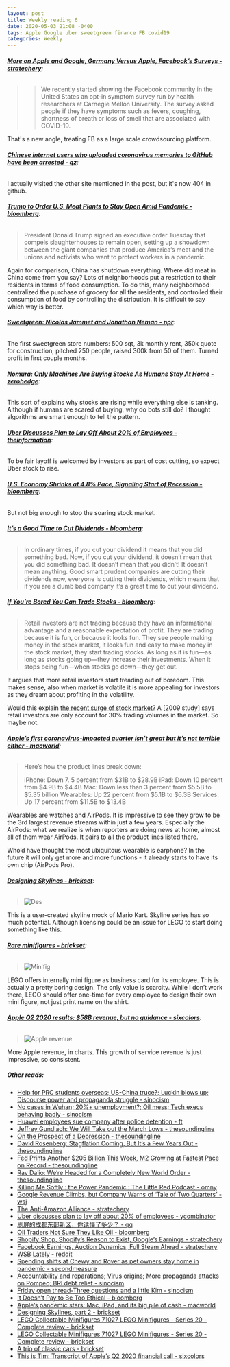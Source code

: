 ```yaml
---
layout: post
title: Weekly reading 6
date: 2020-05-03 21:08 -0400
tags: Apple Google uber sweetgreen finance FB covid19
categories: Weekly
---
```


###### __[More on Apple and Google, Germany Versus Apple, Facebook’s Surveys - stratechery](https://stratechery.com/2020/more-on-apple-and-google-germany-versus-apple-facebooks-surveys/)__:

> > We recently started showing the Facebook community in the United States an opt-in symptom survey run by health researchers at Carnegie Mellon University. The survey asked people if they have symptoms such as fevers, coughing, shortness of breath or loss of smell that are associated with COVID-19.

That's a new angle, treating FB as a large scale crowdsourcing platform.

###### __[Chinese internet users who uploaded coronavirus memories to GitHub have been arrested - qz](https://qz.com/1846277/china-arrests-users-behind-github-coronavirus-memories-page/)__:

I actually visited the other site mentioned in the post, but it's now 404 in github.

###### __[Trump to Order U.S. Meat Plants to Stay Open Amid Pandemic - bloomberg](https://www.bloomberg.com/news/articles/2020-04-28/trump-says-he-s-issuing-order-for-tyson-s-unique-liability)__:

> President Donald Trump signed an executive order Tuesday that compels slaughterhouses to remain open, setting up a showdown between the giant companies that produce America’s meat and the unions and activists who want to protect workers in a pandemic.

Again for comparison, China has shutdown everything. Where did meat in China come from you say? Lots of neighborhoods put a restriction to their residents in terms of food consumption. To do this, many neighborhood centralized the purchase of grocery for all the residents, and controlled their consumption of food by controlling the distribution. It is difficult to say which way is better.

###### __[Sweetgreen: Nicolas Jammet and Jonathan Neman - npr](https://www.npr.org/2020/04/10/831678631/sweetgreen-nicolas-jammet-and-jonathan-neman)__:

The first sweetgreen store numbers: 500 sqt, 3k monthly rent, 350k quote for construction, pitched 250 people, raised 300k from 50 of them. Turned profit in first couple months.

###### __[Nomura: Only Machines Are Buying Stocks As Humans Stay At Home - zerohedge](https://www.zerohedge.com/markets/nomura-only-machines-are-buying-stocks-humans-stay-home)__:

This sort of explains why stocks are rising while everything else is tanking. Although if humans are scared of buying, why do bots still do? I thought algorithms are smart enough to tell the pattern.

###### __[Uber Discusses Plan to Lay Off About 20% of Employees - theinformation](https://www.theinformation.com/articles/uber-discusses-plan-to-lay-off-about-20-of-employees)__:

To be fair layoff is welcomed by investors as part of cost cutting, so expect Uber stock to rise.

###### __[U.S. Economy Shrinks at 4.8% Pace, Signaling Start of Recession - bloomberg](https://www.bloomberg.com/news/articles/2020-04-29/u-s-economy-shrinks-at-4-8-pace-signaling-start-of-recession)__:

But not big enough to stop the soaring stock market.

###### __[It’s a Good Time to Cut Dividends - bloomberg](https://www.bloomberg.com/opinion/articles/2020-04-29/it-s-a-good-time-to-cut-dividends)__:

> In ordinary times, if you cut your dividend it means that you did something bad. Now, if you cut your dividend, it doesn’t mean that you did something bad. It doesn’t mean that you didn’t! It doesn’t mean anything. Good smart prudent companies are cutting their dividends now, everyone is cutting their dividends, which means that if you are a dumb bad company it’s a great time to cut your dividend.

###### __[If You’re Bored You Can Trade Stocks - bloomberg](https://www.bloomberg.com/opinion/articles/2020-04-30/if-you-re-bored-you-can-trade-stocks)__:

> Retail investors are not trading because they have an informational advantage and a reasonable expectation of profit. They are trading because it is fun, or because it looks fun. They see people making money in the stock market, it looks fun and easy to make money in the stock market, they start trading stocks. As long as it is fun—as long as stocks going up—they increase their investments. When it stops being fun—when stocks go down—they get out.

It argues that more retail investors start treading out of boredom. This makes sense, also when market is volatile it is more appealing for investors as they dream about profiting in the volatility.

Would this explain [the recent surge of stock market](https://www.wsj.com/articles/markets-diverge-in-assessing-the-economic-freeze-11587893401)? A [2009 study] says retail investors are only account for 30% trading volumes in the market. So maybe not.

###### __[Apple’s first coronavirus-impacted quarter isn’t great but it’s not terrible either - macworld](https://www.macworld.com/article/3541708/apple-s-first-coronavirus-impacted-quarter-isn-t-great-but-it-s-not-terrible-either.html)__:

> Here’s how the product lines break down:
>
> iPhone: Down 7. 5 percent from $31B to $28.9B
> iPad: Down 10 percent from $4.9B to $4.4B
> Mac: Down less than 3 percent from $5.5B to $5.35 billion
> Wearables: Up 22 percent from $5.1B to $6.3B
> Services: Up 17 percent from $11.5B to $13.4B

Wearables are watches and AirPods. It is impressive to see they grow to be the 3rd largest revenue streams within just a few years. Especially the AirPods: what we realize is when reporters are doing news at home, almost all of them wear AirPods. It pairs to all the product lines listed there.

Who’d have thought  the most ubiquitous wearable is earphone? In the future it will only get more and more functions - it already starts to have its own chip (AirPods Pro).

###### __[Designing Skylines - brickset](https://brickset.com/article/49697/designing-skylines)__:

> <img src="https://images.brickset.com/news/Mario-Kart-64-Flat.jpg" class="img-fluid" alt="Des">

This is a user-created skyline mock of Mario Kart. Skyline series has so much potential. Although licensing could be an issue for LEGO to start doing something like this.

###### __[Rare minifigures - brickset](https://brickset.com/article/49814/rare-minifigures)__:

> <img src="https://images.brickset.com/news/minifig02.jpg" class="img-fluid" alt="Minifig">

LEGO offers internally mini figure as business card for its employee. This is actually a pretty boring design. The only value is scarcity. While I don’t work there, LEGO should offer one-time for every employee to design their own mini figure, not just print name on the shirt.

###### __[Apple Q2 2020 results: $58B revenue, but no guidance - sixcolors](https://sixcolors.com/post/2020/04/apple-to-release-financial-results-amid-global-crisis/)__:

> <img src="https://sixcolors.com/images/content/2020/financials-2020-4-2-3.png" class="img-fluid" alt="Apple revenue">

More Apple revenue, in charts. This growth of service revenue is just impressive, so consistent.

##### __Other reads__:
- [Help for PRC students overseas; US-China truce?; Luckin blows up; Discourse power and propaganda struggle - sinocism](https://sinocism.com/p/help-for-prc-students-overseas-us)
- [No cases in Wuhan; 20%+ unemployment?; Oil mess; Tech execs behaving badly - sinocism](https://sinocism.com/p/no-cases-in-wuhan-20-unemployment)
- [Huawei employees sue company after police detention - ft](https://www.ft.com/content/d0698260-c02b-4abe-912a-fa0066e294c2)
- [Jeffrey Gundlach: We Will Take out the March Lows - thesoundingline](https://thesoundingline.com/jeffrey-gundlach-we-will-take-out-the-march-lows/)
- [On the Prospect of a Depression - thesoundingline](https://thesoundingline.com/on-the-prospect-for-a-depression/)
- [David Rosenberg: Stagflation Coming, But It’s a Few Years Out - thesoundingline](https://thesoundingline.com/david-rosenberg-stagflation-coming-but-its-a-few-years-out/)
- [Fed Prints Another $205 Billion This Week, M2 Growing at Fastest Pace on Record - thesoundingline](https://thesoundingline.com/fed-prints-another-205-billion-this-week-m2-growing-at-fastest-pace-on-record/)
- [Ray Dalio: We’re Headed for a Completely New World Order - thesoundingline](https://thesoundingline.com/ray-dalio-were-headed-for-a-completely-new-world-order/)
- [Killing Me Softly : the Power Pandemic : The Little Red Podcast - omny](https://omny.fm/shows/the-little-red-podcast/killing-me-softly-the-power-pandemic)
- [Google Revenue Climbs, but Company Warns of ‘Tale of Two Quarters’ - wsj](https://www.wsj.com/articles/google-revenues-climb-in-encouraging-sign-for-big-tech-11588105574)
- [The Anti-Amazon Alliance - stratechery](https://stratechery.com/2020/the-anti-amazon-alliance/)
- [Uber discusses plan to lay off about 20% of employees - ycombinator](https://news.ycombinator.com/item?id=23011146)
- [刷屏的成都东部新区，你读懂了多少？ - qq](https://mp.weixin.qq.com/s?__biz=MjM5NDc4NTQwMw==&mid=2658696113&idx=1&sn=d3df9d87a8b52d3fc66aae2020f1be8d&chksm=bd0eaaa58a7923b377899a93f5b252f0a9dc2d39141f2970bd8659f38075a4bec0db4fe48dbd#rd)
- [Oil Traders Not Sure They Like Oil - bloomberg](https://www.bloomberg.com/opinion/articles/2020-04-28/oil-traders-not-sure-they-like-oil)
- [Shopify Shop, Shopify’s Reason to Exist, Google’s Earnings - stratechery](https://stratechery.com/2020/shopify-shop-shopifys-reason-to-exist-googles-earnings/)
- [Facebook Earnings, Auction Dynamics, Full Steam Ahead - stratechery](https://stratechery.com/2020/facebook-earnings-auction-dynamics-full-steam-ahead/)
- [WSB Lately - reddit](https://www.reddit.com/r/wallstreetbets/comments/gan4dr/wsb_lately/)
- [Spending shifts at Chewy and Rover as pet owners stay home in pandemic - secondmeasure](https://secondmeasure.com/datapoints/pandemic-spending-chewy-rover/)
- [Accountability and reparations; Virus origins; More propaganda attacks on Pompeo; BRI debt relief - sinocism](https://sinocism.com/p/accountability-and-reparations-virus)
- [Friday open thread-Three questions and a little Kim - sinocism](https://sinocism.com/p/friday-open-thread-three-questions)
- [It Doesn’t Pay to Be Too Ethical - bloomberg](https://www.bloomberg.com/opinion/articles/2020-05-01/it-doesn-t-pay-to-be-too-ethical)
- [Apple’s pandemic stars: Mac, iPad, and its big pile of cash - macworld](https://www.macworld.com/article/3541516/apples-pandemic-stars-mac-ipad-and-its-big-pile-of-cash.html)
- [Designing Skylines, part 2 - brickset](https://brickset.com/article/51124)
- [LEGO Collectable Minifigures 71027 LEGO Minifigures - Series 20 - Complete review - brickset](https://brickset.com/article/49348/review-71027-collectable-minifigures-series-20-(part-1))
- [LEGO Collectable Minifigures 71027 LEGO Minifigures - Series 20 - Complete review - brickset](https://brickset.com/article/49811)
- [A trio of classic cars - brickset](https://brickset.com/article/49620/a-trio-of-classic-cars)
- [This is Tim: Transcript of Apple’s Q2 2020 financial call - sixcolors](https://sixcolors.com/post/2020/04/this-is-tim-transcript-of-apples-q2-2020-financial-call/)
